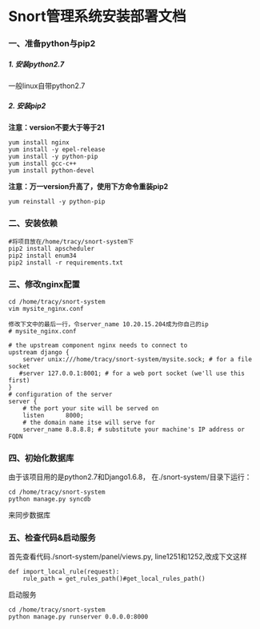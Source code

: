 # Snort管理系统安装部署文档

### 一、准备python与pip2

##### 1. 安装python2.7

   一般linux自带python2.7

##### 2. 安装pip2 

   **注意：version不要大于等于21**

```
yum install nginx
yum install -y epel-release
yum install -y python-pip
yum install gcc-c++
yum install python-devel
```
   **注意：万一version升高了，使用下方命令重装pip2**

```
yum reinstall -y python-pip
```

### 二、安装依赖

```
#将项目放在/home/tracy/snort-system下
pip2 install apscheduler
pip2 install enum34
pip2 install -r requirements.txt
```


### 三、修改nginx配置

```
cd /home/tracy/snort-system
vim mysite_nginx.conf
```

```
修改下文中的最后一行，令server_name 10.20.15.204成为你自己的ip
# mysite_nginx.conf

# the upstream component nginx needs to connect to
upstream django {
    server unix:///home/tracy/snort-system/mysite.sock; # for a file socket
   #server 127.0.0.1:8001; # for a web port socket (we'll use this first)
}
# configuration of the server
server {
    # the port your site will be served on
    listen      8000;
    # the domain name itse will serve for
    server_name 8.8.8.8; # substitute your machine's IP address or FQDN
```
### 四、初始化数据库

由于该项目用的是python2.7和Django1.6.8， 在./snort-system/目录下运行：

```
cd /home/tracy/snort-system
python manage.py syncdb
```

来同步数据库


### 五、检查代码&启动服务
首先查看代码./snort-system/panel/views.py, line1251和1252,改成下文这样
```
def import_local_rule(request):
    rule_path = get_rules_path()#get_local_rules_path()
```

启动服务

```
cd /home/tracy/snort-system
python manage.py runserver 0.0.0.0:8000
```












